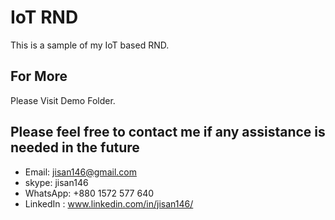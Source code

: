 # IoT RND
This is a sample of my IoT based RND.

## For More 
Please Visit Demo Folder.

## Please feel free to contact me if any assistance is needed in the future

- Email: jisan146@gmail.com
- skype: jisan146
- WhatsApp: +880 1572 577 640
- LinkedIn : www.linkedin.com/in/jisan146/
